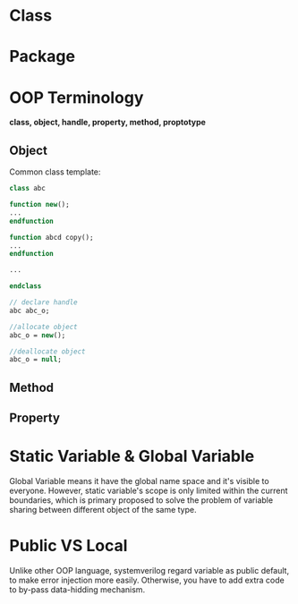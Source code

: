 # Class

# Package

# OOP Terminology

**class, object, handle, property, method, proptotype**

## Object

Common class template:
```systemverilog
class abc 

function new();
...
endfunction

function abcd copy();
...
endfunction

...

endclass

// declare handle
abc abc_o;

//allocate object
abc_o = new();

//deallocate object
abc_o = null;

```

## Method

## Property

# Static Variable & Global Variable

Global Variable means it have the global name space and it's visible to everyone. However, static variable's scope is only limited within the current boundaries, which is primary proposed to solve the problem of variable sharing between different object of the same type.

# Public VS Local
Unlike other OOP language, systemverilog regard variable as public default, to make error injection more easily. Otherwise, you have to add extra code to by-pass data-hidding mechanism.


